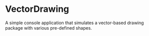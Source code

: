 # VectorDrawing

A simple console application that simulates a vector-based drawing package with various pre-defined shapes.
